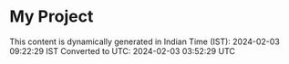 # My Project

This content is dynamically generated in Indian Time (IST): 2024-02-03 09:22:29 IST
Converted to UTC: 2024-02-03 03:52:29 UTC
